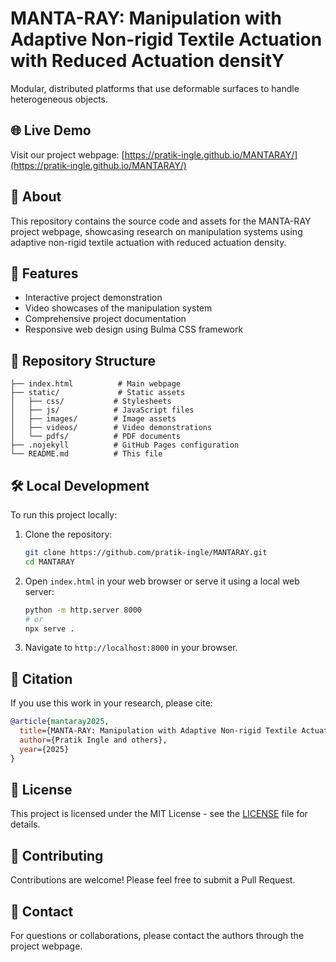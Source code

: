 # MANTA-RAY: Manipulation with Adaptive Non-rigid Textile Actuation with Reduced Actuation densitY

Modular, distributed platforms that use deformable surfaces to handle heterogeneous objects.

## 🌐 Live Demo

Visit our project webpage: [https://pratik-ingle.github.io/MANTARAY/](https://pratik-ingle.github.io/MANTARAY/)

## 📄 About

This repository contains the source code and assets for the MANTA-RAY project webpage, showcasing research on manipulation systems using adaptive non-rigid textile actuation with reduced actuation density.

## 🚀 Features

- Interactive project demonstration
- Video showcases of the manipulation system
- Comprehensive project documentation
- Responsive web design using Bulma CSS framework

## 📁 Repository Structure

```
├── index.html          # Main webpage
├── static/             # Static assets
│   ├── css/           # Stylesheets
│   ├── js/            # JavaScript files
│   ├── images/        # Image assets
│   ├── videos/        # Video demonstrations
│   └── pdfs/          # PDF documents
├── .nojekyll          # GitHub Pages configuration
└── README.md          # This file
```

## 🛠️ Local Development

To run this project locally:

1. Clone the repository:
   ```bash
   git clone https://github.com/pratik-ingle/MANTARAY.git
   cd MANTARAY
   ```

2. Open `index.html` in your web browser or serve it using a local web server:
   ```bash
   python -m http.server 8000
   # or
   npx serve .
   ```

3. Navigate to `http://localhost:8000` in your browser.

## 📝 Citation

If you use this work in your research, please cite:

```bibtex
@article{mantaray2025,
  title={MANTA-RAY: Manipulation with Adaptive Non-rigid Textile Actuation with Reduced Actuation densitY},
  author={Pratik Ingle and others},
  year={2025}
}
```

## 📄 License

This project is licensed under the MIT License - see the [LICENSE](LICENSE) file for details.

## 🤝 Contributing

Contributions are welcome! Please feel free to submit a Pull Request.

## 📧 Contact

For questions or collaborations, please contact the authors through the project webpage.
